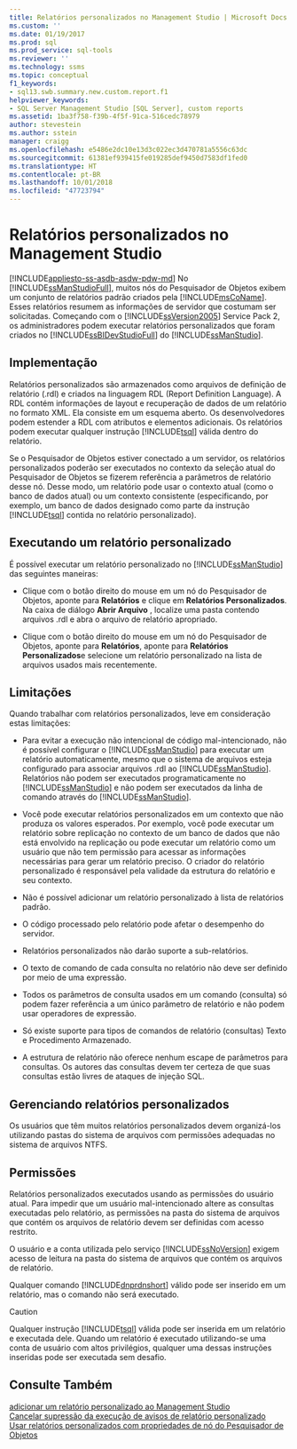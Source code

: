 ```yaml
---
title: Relatórios personalizados no Management Studio | Microsoft Docs
ms.custom: ''
ms.date: 01/19/2017
ms.prod: sql
ms.prod_service: sql-tools
ms.reviewer: ''
ms.technology: ssms
ms.topic: conceptual
f1_keywords:
- sql13.swb.summary.new.custom.report.f1
helpviewer_keywords:
- SQL Server Management Studio [SQL Server], custom reports
ms.assetid: 1ba3f758-f39b-4f5f-91ca-516cedc78979
author: stevestein
ms.author: sstein
manager: craigg
ms.openlocfilehash: e5486e2dc10e13d3c022ec3d470781a5556c63dc
ms.sourcegitcommit: 61381ef939415fe019285def9450d7583df1fed0
ms.translationtype: HT
ms.contentlocale: pt-BR
ms.lasthandoff: 10/01/2018
ms.locfileid: "47723794"
---
```

# <a name="custom-reports-in-management-studio"></a>Relatórios personalizados no Management Studio
[!INCLUDE[appliesto-ss-asdb-asdw-pdw-md](../../includes/appliesto-ss-asdb-asdw-pdw-md.md)]
No [!INCLUDE[ssManStudioFull](../../includes/ssmanstudiofull-md.md)], muitos nós do Pesquisador de Objetos exibem um conjunto de relatórios padrão criados pela [!INCLUDE[msCoName](../../includes/msconame_md.md)]. Esses relatórios resumem as informações de servidor que costumam ser solicitadas. Começando com o [!INCLUDE[ssVersion2005](../../includes/ssversion2005-md.md)] Service Pack 2, os administradores podem executar relatórios personalizados que foram criados no [!INCLUDE[ssBIDevStudioFull](../../includes/ssbidevstudiofull_md.md)] do [!INCLUDE[ssManStudio](../../includes/ssmanstudio-md.md)].  
  
## <a name="implementation"></a>Implementação  
Relatórios personalizados são armazenados como arquivos de definição de relatório (.rdl) e criados na linguagem RDL (Report Definition Language). A RDL contém informações de layout e recuperação de dados de um relatório no formato XML. Ela consiste em um esquema aberto. Os desenvolvedores podem estender a RDL com atributos e elementos adicionais. Os relatórios podem executar qualquer instrução [!INCLUDE[tsql](../../includes/tsql-md.md)] válida dentro do relatório.  
  
Se o Pesquisador de Objetos estiver conectado a um servidor, os relatórios personalizados poderão ser executados no contexto da seleção atual do Pesquisador de Objetos se fizerem referência a parâmetros de relatório desse nó. Desse modo, um relatório pode usar o contexto atual (como o banco de dados atual) ou um contexto consistente (especificando, por exemplo, um banco de dados designado como parte da instrução [!INCLUDE[tsql](../../includes/tsql-md.md)] contida no relatório personalizado).  
  
## <a name="running-a-custom-report"></a>Executando um relatório personalizado  
É possível executar um relatório personalizado no [!INCLUDE[ssManStudio](../../includes/ssmanstudio-md.md)] das seguintes maneiras:  
  
-   Clique com o botão direito do mouse em um nó do Pesquisador de Objetos, aponte para **Relatórios** e clique em **Relatórios Personalizados**. Na caixa de diálogo **Abrir Arquivo** , localize uma pasta contendo arquivos .rdl e abra o arquivo de relatório apropriado.  
  
-   Clique com o botão direito do mouse em um nó do Pesquisador de Objetos, aponte para **Relatórios**, aponte para **Relatórios Personalizados**e selecione um relatório personalizado na lista de arquivos usados mais recentemente.  
  
## <a name="limitations"></a>Limitações  
Quando trabalhar com relatórios personalizados, leve em consideração estas limitações:  
  
-   Para evitar a execução não intencional de código mal-intencionado, não é possível configurar o [!INCLUDE[ssManStudio](../../includes/ssmanstudio-md.md)] para executar um relatório automaticamente, mesmo que o sistema de arquivos esteja configurado para associar arquivos .rdl ao [!INCLUDE[ssManStudio](../../includes/ssmanstudio-md.md)]. Relatórios não podem ser executados programaticamente no [!INCLUDE[ssManStudio](../../includes/ssmanstudio-md.md)] e não podem ser executados da linha de comando através do [!INCLUDE[ssManStudio](../../includes/ssmanstudio-md.md)].  
  
-   Você pode executar relatórios personalizados em um contexto que não produza os valores esperados. Por exemplo, você pode executar um relatório sobre replicação no contexto de um banco de dados que não está envolvido na replicação ou pode executar um relatório como um usuário que não tem permissão para acessar as informações necessárias para gerar um relatório preciso. O criador do relatório personalizado é responsável pela validade da estrutura do relatório e seu contexto.  
  
-   Não é possível adicionar um relatório personalizado à lista de relatórios padrão.  
  
-   O código processado pelo relatório pode afetar o desempenho do servidor.  
  
-   Relatórios personalizados não darão suporte a sub-relatórios.  
  
-   O texto de comando de cada consulta no relatório não deve ser definido por meio de uma expressão.  
  
-   Todos os parâmetros de consulta usados em um comando (consulta) só podem fazer referência a um único parâmetro de relatório e não podem usar operadores de expressão.  
  
-   Só existe suporte para tipos de comandos de relatório (consultas) Texto e Procedimento Armazenado.  
  
-   A estrutura de relatório não oferece nenhum escape de parâmetros para consultas. Os autores das consultas devem ter certeza de que suas consultas estão livres de ataques de injeção SQL.  
  
## <a name="managing-custom-reports"></a>Gerenciando relatórios personalizados  
Os usuários que têm muitos relatórios personalizados devem organizá-los utilizando pastas do sistema de arquivos com permissões adequadas no sistema de arquivos NTFS.  
  
## <a name="permissions"></a>Permissões  
Relatórios personalizados executados usando as permissões do usuário atual. Para impedir que um usuário mal-intencionado altere as consultas executadas pelo relatório, as permissões na pasta do sistema de arquivos que contém os arquivos de relatório devem ser definidas com acesso restrito.  
  
O usuário e a conta utilizada pelo serviço [!INCLUDE[ssNoVersion](../../includes/ssnoversion-md.md)] exigem acesso de leitura na pasta do sistema de arquivos que contém os arquivos de relatório.  
  
Qualquer comando [!INCLUDE[dnprdnshort](../../includes/dnprdnshort_md.md)] válido pode ser inserido em um relatório, mas o comando não será executado.  
  
> [!CAUTION]  
> Qualquer instrução [!INCLUDE[tsql](../../includes/tsql-md.md)] válida pode ser inserida em um relatório e executada dele. Quando um relatório é executado utilizando-se uma conta de usuário com altos privilégios, qualquer uma dessas instruções inseridas pode ser executada sem desafio.  
  

  
## <a name="see-also"></a>Consulte Também  
[adicionar um relatório personalizado ao Management Studio](../../ssms/object/add-a-custom-report-to-management-studio.md)  
[Cancelar supressão da execução de avisos de relatório personalizado](../../ssms/object/unsuppress-run-custom-report-warnings.md)  
[Usar relatórios personalizados com propriedades de nó do Pesquisador de Objetos](../../ssms/object/use-custom-reports-with-object-explorer-node-properties.md)  
  
